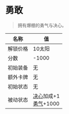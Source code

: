 # 勇敢  
> 拥有爆棚的勇气与决心。  
  
名称  |  值  
----  |  ----  
解锁价格  |  10太阳  
分数  |  -1000  
初始装备  |  无  
额外卡牌  |  无  
初始状态  |  无  
被动状态  |  [决心](Determination.md)加成+1<br>[勇气](Courage.md)+1000  
